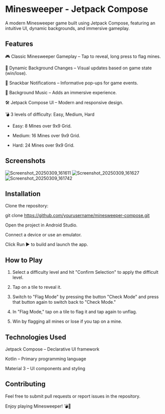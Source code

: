 # Minesweeper - Jetpack Compose

A modern Minesweeper game built using Jetpack Compose, featuring an intuitive UI, dynamic backgrounds, and immersive gameplay.

## Features

🎮 Classic Minesweeper Gameplay – Tap to reveal, long press to flag mines.

🎨 Dynamic Background Changes – Visual updates based on game state (win/lose).

🔔 Snackbar Notifications – Informative pop-ups for game events.

🎵 Background Music – Adds an immersive experience.

🛠 Jetpack Compose UI – Modern and responsive design.

💣 3 levels of difficulty: Easy, Medium, Hard

- Easy: 8 Mines over 9x9 Grid.

- Medium: 16 Mines over 9x9 Grid.

- Hard: 24 Mines over 9x9 Grid.

## Screenshots

![Screenshot_20250309_161611](https://github.com/user-attachments/assets/7e6a56b5-5580-40f3-92d9-ac803c25d3d7)
![Screenshot_20250309_161627](https://github.com/user-attachments/assets/7340725b-7e19-437d-9af4-2ecc32461cfb)
![Screenshot_20250309_161742](https://github.com/user-attachments/assets/b4f1b094-eb4b-4896-9e36-119a4469ab96)

## Installation

Clone the repository:

git clone https://github.com/yourusername/minesweeper-compose.git

Open the project in Android Studio.

Connect a device or use an emulator.

Click Run ▶ to build and launch the app.

## How to Play

1. Select a difficulty level and hit "Confirm Selection" to apply the difficult level.

2. Tap on a tile to reveal it.

3. Switch to "Flag Mode" by pressing the button "Check Mode" and press that button again to switch back to "Check Mode."

4. In "Flag Mode," tap on a tile to flag it and tap again to unflag.

5. Win by flagging all mines or lose if you tap on a mine.

## Technologies Used

Jetpack Compose – Declarative UI framework

Kotlin – Primary programming language

Material 3 – UI components and styling

## Contributing

Feel free to submit pull requests or report issues in the repository.

Enjoy playing Minesweeper! 💣🎉

